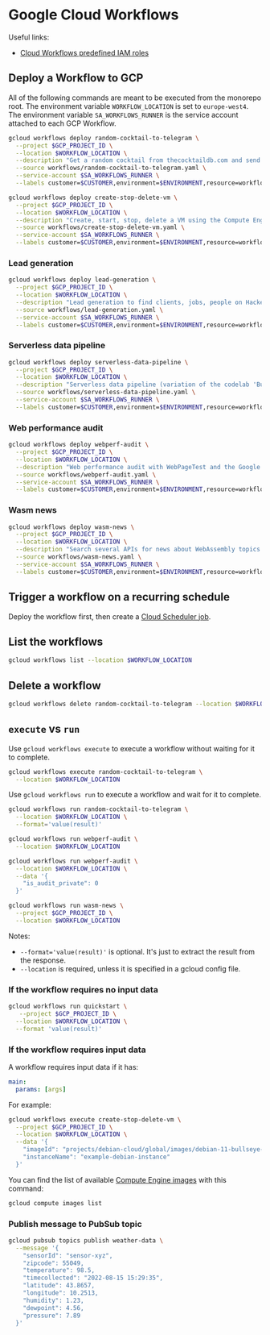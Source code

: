 # Google Cloud Workflows

Useful links:

- [Cloud Workflows predefined IAM roles](https://cloud.google.com/iam/docs/understanding-roles#workflows-roles)

## Deploy a Workflow to GCP

All of the following commands are meant to be executed from the monorepo root. The environment variable `WORKFLOW_LOCATION` is set to `europe-west4`. The environment variable `SA_WORKFLOWS_RUNNER` is the service account attached to each GCP Workflow.

```sh
gcloud workflows deploy random-cocktail-to-telegram \
  --project $GCP_PROJECT_ID \
  --location $WORKFLOW_LOCATION \
  --description "Get a random cocktail from thecocktaildb.com and send it to Telegram and email" \
  --source workflows/random-cocktail-to-telegram.yaml \
  --service-account $SA_WORKFLOWS_RUNNER \
  --labels customer=$CUSTOMER,environment=$ENVIRONMENT,resource=workflow
```

```sh
gcloud workflows deploy create-stop-delete-vm \
  --project $GCP_PROJECT_ID \
  --location $WORKFLOW_LOCATION \
  --description "Create, start, stop, delete a VM using the Compute Engine Workflows Connector" \
  --source workflows/create-stop-delete-vm.yaml \
  --service-account $SA_WORKFLOWS_RUNNER \
  --labels customer=$CUSTOMER,environment=$ENVIRONMENT,resource=workflow
```

### Lead generation

```sh
gcloud workflows deploy lead-generation \
  --project $GCP_PROJECT_ID \
  --location $WORKFLOW_LOCATION \
  --description "Lead generation to find clients, jobs, people on Hacker News, LinkedIn, Reddit" \
  --source workflows/lead-generation.yaml \
  --service-account $SA_WORKFLOWS_RUNNER \
  --labels customer=$CUSTOMER,environment=$ENVIRONMENT,resource=workflow
```

### Serverless data pipeline

```sh
gcloud workflows deploy serverless-data-pipeline \
  --project $GCP_PROJECT_ID \
  --location $WORKFLOW_LOCATION \
  --description "Serverless data pipeline (variation of the codelab 'Building a Serverless Data Pipeline: IoT to Analytics')" \
  --source workflows/serverless-data-pipeline.yaml \
  --service-account $SA_WORKFLOWS_RUNNER \
  --labels customer=$CUSTOMER,environment=$ENVIRONMENT,resource=workflow
```

### Web performance audit

```sh
gcloud workflows deploy webperf-audit \
  --project $GCP_PROJECT_ID \
  --location $WORKFLOW_LOCATION \
  --description "Web performance audit with WebPageTest and the Google Sheets connector" \
  --source workflows/webperf-audit.yaml \
  --service-account $SA_WORKFLOWS_RUNNER \
  --labels customer=$CUSTOMER,environment=$ENVIRONMENT,resource=workflow
```

### Wasm news

```sh
gcloud workflows deploy wasm-news \
  --project $GCP_PROJECT_ID \
  --location $WORKFLOW_LOCATION \
  --description "Search several APIs for news about WebAssembly topics and store them in Google Sheets" \
  --source workflows/wasm-news.yaml \
  --service-account $SA_WORKFLOWS_RUNNER \
  --labels customer=$CUSTOMER,environment=$ENVIRONMENT,resource=workflow
```

## Trigger a workflow on a recurring schedule

Deploy the workflow first, then create a [Cloud Scheduler job](../docs/cloud-scheduler.md).

## List the workflows

```sh
gcloud workflows list --location $WORKFLOW_LOCATION
```

## Delete a workflow

```sh
gcloud workflows delete random-cocktail-to-telegram --location $WORKFLOW_LOCATION
```

## `execute` vs `run`

Use `gcloud workflows execute` to execute a workflow without waiting for it to complete.

```sh
gcloud workflows execute random-cocktail-to-telegram \
  --location $WORKFLOW_LOCATION
```

Use `gcloud workflows run` to execute a workflow and wait for it to complete.

```sh
gcloud workflows run random-cocktail-to-telegram \
  --location $WORKFLOW_LOCATION \
  --format='value(result)'
```

```sh
gcloud workflows run webperf-audit \
  --location $WORKFLOW_LOCATION
```

```sh
gcloud workflows run webperf-audit \
  --location $WORKFLOW_LOCATION \
  --data '{
    "is_audit_private": 0
  }'
```

```sh
gcloud workflows run wasm-news \
  --project $GCP_PROJECT_ID \
  --location $WORKFLOW_LOCATION
```

Notes:

- `--format='value(result)'` is optional. It's just to extract the result from the response.
- `--location` is required, unless it is specified in a gcloud config file.

### If the workflow requires no input data

```sh
gcloud workflows run quickstart \
   --project $GCP_PROJECT_ID \
  --location $WORKFLOW_LOCATION \
  --format 'value(result)'
```

### If the workflow requires input data

A workflow requires input data if it has:

```yaml
main:
  params: [args]
```

For example:

```sh
gcloud workflows execute create-stop-delete-vm \
  --project $GCP_PROJECT_ID \
  --location $WORKFLOW_LOCATION \
  --data '{
    "imageId": "projects/debian-cloud/global/images/debian-11-bullseye-v20220406",
    "instanceName": "example-debian-instance"
  }'
```

You can find the list of available [Compute Engine images](https://cloud.google.com/compute/docs/images) with this command:

```sh
gcloud compute images list
```

### Publish message to PubSub topic

```sh
gcloud pubsub topics publish weather-data \
  --message '{
    "sensorId": "sensor-xyz",
    "zipcode": 55049,
    "temperature": 98.5,
    "timecollected": "2022-08-15 15:29:35",
    "latitude": 43.8657,
    "longitude": 10.2513,
    "humidity": 1.23,
    "dewpoint": 4.56,
    "pressure": 7.89
  }'
```